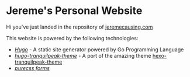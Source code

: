 # Jereme's Personal Website

Hi you've just landed in the repository of [jeremecausing.com](http://jeremecausing.com)

This website is powered by the following technologies: 

- [*Hugo*](http://gohugo.io) - A static site generator powered by Go Programming Language
- [*hugo-tranquilpeak-theme*](https://github.com/kakawait/hugo-tranquilpeak-theme) - A port of the amazing theme [hexo-tranquilpeak-theme](https://github.com/LouisBarranqueiro/hexo-theme-tranquilpeak)
- [*purecss forms*](http://purecss.io)
